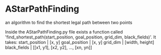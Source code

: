 # AStarPathFinding
an algorithm to find the shortest legal path between two points

Inside the AStarPathFinding.py file exists a function called 'find_shortest_path(start_position, goal_position, grid_dim, black_fields)'.
It takes:
            start_position    |     [x, y]
            goal_position     |     [x, y]
            grid_dim          |     [width, height]
            black_fields      |     [[x1, y1], [x2, y2], ..., [xn, yn]]
            
